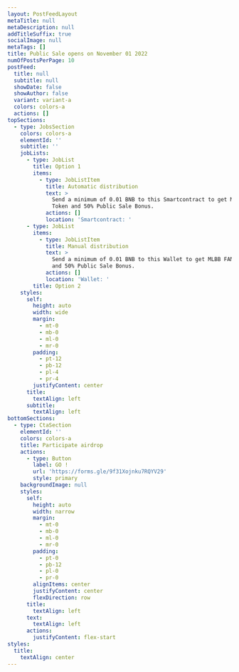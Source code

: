 ```yaml
---
layout: PostFeedLayout
metaTitle: null
metaDescription: null
addTitleSuffix: true
socialImage: null
metaTags: []
title: Public Sale opens on November 01 2022
numOfPostsPerPage: 10
postFeed:
  title: null
  subtitle: null
  showDate: false
  showAuthor: false
  variant: variant-a
  colors: colors-a
  actions: []
topSections:
  - type: JobsSection
    colors: colors-a
    elementId: ''
    subtitle: ''
    jobLists:
      - type: JobList
        title: Option 1
        items:
          - type: JobListItem
            title: Automatic distribution
            text: >
              Send a minimum of 0.01 BNB to this Smartcontract to get MLBB FAN
              Token and 50% Public Sale Bonus.
            actions: []
            location: 'Smartcontract: '
      - type: JobList
        items:
          - type: JobListItem
            title: Manual distribution
            text: >
              Send a minimum of 0.01 BNB to this Wallet to get MLBB FAN Token
              and 50% Public Sale Bonus.
            actions: []
            location: 'Wallet: '
        title: Option 2
    styles:
      self:
        height: auto
        width: wide
        margin:
          - mt-0
          - mb-0
          - ml-0
          - mr-0
        padding:
          - pt-12
          - pb-12
          - pl-4
          - pr-4
        justifyContent: center
      title:
        textAlign: left
      subtitle:
        textAlign: left
bottomSections:
  - type: CtaSection
    elementId: ''
    colors: colors-a
    title: Participate airdrop
    actions:
      - type: Button
        label: GO !
        url: 'https://forms.gle/9f31Xojnku7RQYV29'
        style: primary
    backgroundImage: null
    styles:
      self:
        height: auto
        width: narrow
        margin:
          - mt-0
          - mb-0
          - ml-0
          - mr-0
        padding:
          - pt-0
          - pb-12
          - pl-0
          - pr-0
        alignItems: center
        justifyContent: center
        flexDirection: row
      title:
        textAlign: left
      text:
        textAlign: left
      actions:
        justifyContent: flex-start
styles:
  title:
    textAlign: center
---
```

